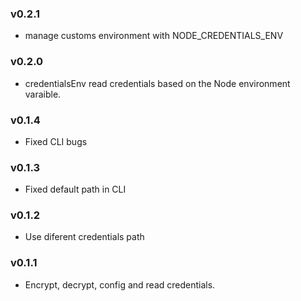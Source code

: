 ### v0.2.1

- manage customs environment with NODE_CREDENTIALS_ENV

### v0.2.0

- credentialsEnv read credentials based on the Node environment varaible.

### v0.1.4

- Fixed CLI bugs

### v0.1.3

- Fixed default path in CLI

### v0.1.2

- Use diferent credentials path

### v0.1.1

- Encrypt, decrypt, config and read credentials.
